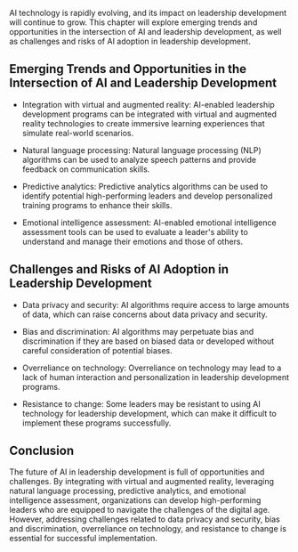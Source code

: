 
AI technology is rapidly evolving, and its impact on leadership development will continue to grow. This chapter will explore emerging trends and opportunities in the intersection of AI and leadership development, as well as challenges and risks of AI adoption in leadership development.

Emerging Trends and Opportunities in the Intersection of AI and Leadership Development
--------------------------------------------------------------------------------------

* Integration with virtual and augmented reality: AI-enabled leadership development programs can be integrated with virtual and augmented reality technologies to create immersive learning experiences that simulate real-world scenarios.

* Natural language processing: Natural language processing (NLP) algorithms can be used to analyze speech patterns and provide feedback on communication skills.

* Predictive analytics: Predictive analytics algorithms can be used to identify potential high-performing leaders and develop personalized training programs to enhance their skills.

* Emotional intelligence assessment: AI-enabled emotional intelligence assessment tools can be used to evaluate a leader's ability to understand and manage their emotions and those of others.

Challenges and Risks of AI Adoption in Leadership Development
-------------------------------------------------------------

* Data privacy and security: AI algorithms require access to large amounts of data, which can raise concerns about data privacy and security.

* Bias and discrimination: AI algorithms may perpetuate bias and discrimination if they are based on biased data or developed without careful consideration of potential biases.

* Overreliance on technology: Overreliance on technology may lead to a lack of human interaction and personalization in leadership development programs.

* Resistance to change: Some leaders may be resistant to using AI technology for leadership development, which can make it difficult to implement these programs successfully.

Conclusion
----------

The future of AI in leadership development is full of opportunities and challenges. By integrating with virtual and augmented reality, leveraging natural language processing, predictive analytics, and emotional intelligence assessment, organizations can develop high-performing leaders who are equipped to navigate the challenges of the digital age. However, addressing challenges related to data privacy and security, bias and discrimination, overreliance on technology, and resistance to change is essential for successful implementation.
